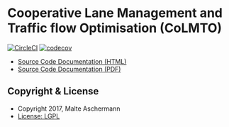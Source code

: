 Cooperative Lane Management and Traffic flow Optimisation (CoLMTO)
==========================

[![CircleCI](https://circleci.com/gh/SocialCars/colmto.svg?style=shield)](https://circleci.com/gh/SocialCars/colmto)
[![codecov](https://codecov.io/gh/SocialCars/colmto/branch/master/graph/badge.svg)](https://codecov.io/gh/SocialCars/colmto)

  * [Source Code Documentation (HTML)](http://socialcars.github.io/colmto/docs/sources/index.html)
  * [Source Code Documentation (PDF)](http://socialcars.github.io/colmto/docs/CoLMTO-doc.pdf)

Copyright & License
-------------------

  * Copyright 2017, Malte Aschermann
  * [License: LGPL](http://socialcars.github.io/colmto/LICENSE.md)
